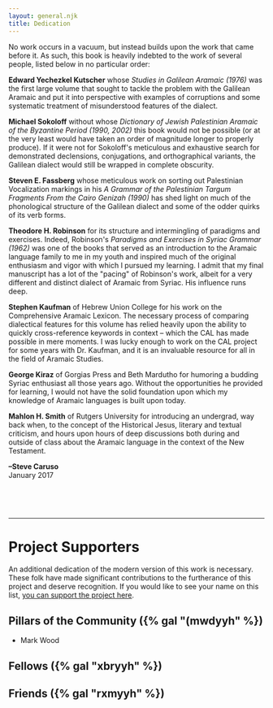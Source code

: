 ```yaml
---
layout: general.njk
title: Dedication
---
```


No work occurs in a vacuum, but instead builds upon the work that came before it. As such, this book is heavily indebted to the work of several people, listed below in no particular order:

**Edward Yechezkel Kutscher** whose *Studies in Galilean Aramaic (1976)* was the first large volume that sought to tackle the problem with the Galilean Aramaic and put it into perspective with examples of corruptions and some systematic treatment of misunderstood features of the dialect.

**Michael Sokoloff** without whose *Dictionary of Jewish Palestinian Aramaic of the Byzantine Period (1990, 2002)* this book would not be possible (or at the very least would have taken an order of magnitude longer to properly produce). If it were not for Sokoloff's meticulous and exhaustive search for demonstrated declensions, conjugations, and orthographical variants, the Galilean dialect would still be wrapped in complete obscurity. 

**Steven E. Fassberg** whose meticulous work on sorting out Palestinian Vocalization markings in his *A Grammar of the Palestinian Targum Fragments From the Cairo Genizah (1990)* has shed light on much of the phonological structure of the Galilean dialect and some of the odder quirks of its verb forms.    

**Theodore H. Robinson** for its structure and intermingling of paradigms and exercises. Indeed, Robinson's *Paradigms and Exercises in Syriac Grammar (1962)* was one of the books that served as an introduction to the Aramaic language family to me in my youth and inspired much of the original enthusiasm and vigor with which I pursued my learning. I admit that my final manuscript has a lot of the "pacing" of Robinson's work, albeit for a very different and distinct dialect of Aramaic from Syriac. His influence runs deep.

**Stephen Kaufman** of Hebrew Union College for his work on the Comprehensive Aramaic Lexicon. The necessary process of comparing dialectical features for this volume has relied heavily upon the ability to quickly cross-reference keywords in context – which the CAL has made possible in mere moments. I was lucky enough to work on the CAL project for some years with Dr. Kaufman, and it is an invaluable resource for all in the field of Aramaic Studies.

**George Kiraz** of Gorgias Press and Beth Mardutho for humoring a budding Syriac enthusiast all those years ago. Without the opportunities he provided for learning, I would not have the solid foundation upon which my knowledge of Aramaic languages is built upon today.

**Mahlon H. Smith** of Rutgers University for introducing an undergrad, way back when, to the concept of the Historical Jesus, literary and textual criticism, and hours upon hours of deep discussions both during and outside of class about the Aramaic language in the context of the New Testament.

**–Steve Caruso**  
January 2017

&nbsp;

&nbsp;

------

# Project Supporters

An additional dedication of the modern version of this work is necessary. These folk have made significant contributions to the furtherance of this project and deserve recognition. If you would like to see your name on this list, [you can support the project here](https://ko-fi.com/stevecaruso/tiers).

## Pillars of the Community ({% gal "(mwdyyh" %})

- Mark Wood

## Fellows ({% gal "xbryyh" %})

## Friends ({% gal "rxmyyh" %})